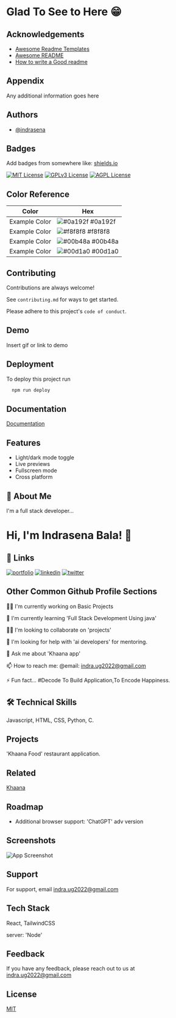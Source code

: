 # Glad To See to Here 😁 


## Acknowledgements

 - [Awesome Readme Templates](https://awesomeopensource.com/project/elangosundar/awesome-README-templates)
 - [Awesome README](https://github.com/matiassingers/awesome-readme)
 - [How to write a Good readme](https://bulldogjob.com/news/449-how-to-write-a-good-readme-for-your-github-project)


## Appendix

Any additional information goes here


## Authors

- [@indrasena](https://www.github.com/indra1806)


## Badges

Add badges from somewhere like: [shields.io](https://shields.io/)

[![MIT License](https://img.shields.io/badge/License-MIT-green.svg)](https://choosealicense.com/licenses/mit/)
[![GPLv3 License](https://img.shields.io/badge/License-GPL%20v3-yellow.svg)](https://opensource.org/licenses/)
[![AGPL License](https://img.shields.io/badge/license-AGPL-blue.svg)](http://www.gnu.org/licenses/agpl-3.0)

## Color Reference

| Color             | Hex                                                                |
| ----------------- | ------------------------------------------------------------------ |
| Example Color | ![#0a192f](https://via.placeholder.com/10/0a192f?text=+) #0a192f |
| Example Color | ![#f8f8f8](https://via.placeholder.com/10/f8f8f8?text=+) #f8f8f8 |
| Example Color | ![#00b48a](https://via.placeholder.com/10/00b48a?text=+) #00b48a |
| Example Color | ![#00d1a0](https://via.placeholder.com/10/00b48a?text=+) #00d1a0 |


## Contributing

Contributions are always welcome!

See `contributing.md` for ways to get started.

Please adhere to this project's `code of conduct`.


## Demo

Insert gif or link to demo


## Deployment

To deploy this project run

```bash
  npm run deploy
```


## Documentation

[Documentation](https://linktodocumentation)


## Features

- Light/dark mode toggle
- Live previews
- Fullscreen mode
- Cross platform


## 🚀 About Me
I'm a full stack developer...


# Hi, I'm Indrasena Bala! 👋


## 🔗 Links
[![portfolio](https://img.shields.io/badge/my_portfolio-000?style=for-the-badge&logo=ko-fi&logoColor=white)](https://indra1806.github.io/resume/)
[![linkedin](https://img.shields.io/badge/linkedin-0A66C2?style=for-the-badge&logo=linkedin&logoColor=white)](https://www.linkedin.com/)
[![twitter](https://img.shields.io/badge/twitter-1DA1F2?style=for-the-badge&logo=twitter&logoColor=white)](https://twitter.com/)


## Other Common Github Profile Sections
👩‍💻 I'm currently working on Basic Projects

🧠 I'm currently learning 'Full Stack Development Using java'

👯‍♀️ I'm looking to collaborate on 'projects'

🤔 I'm looking for help with 'ai developers' for mentoring.

💬 Ask me about 'Khaana app'

📫 How to reach me: @email: indra.ug2022@gmail.com

⚡️ Fun fact...
#Decode To Build Application,To Encode Happiness.


## 🛠 Technical Skills
Javascript, HTML, CSS, Python, C.


## Projects

'Khaana Food' restaurant application.


## Related

[Khaana](https://indra1806.github.io/khaana_app/)


## Roadmap

- Additional browser support: 'ChatGPT' adv version


## Screenshots

![App Screenshot](https://indra1806.github.io/my_portfolio/images)


## Support

For support, email indra.ug2022@gmail.com


## Tech Stack

React, TailwindCSS

server: 'Node'



## Feedback

If you have any feedback, please reach out to us at indra.ug2022@gmail.com


    
## License

[MIT](https://choosealicense.com/licenses/mit/)


